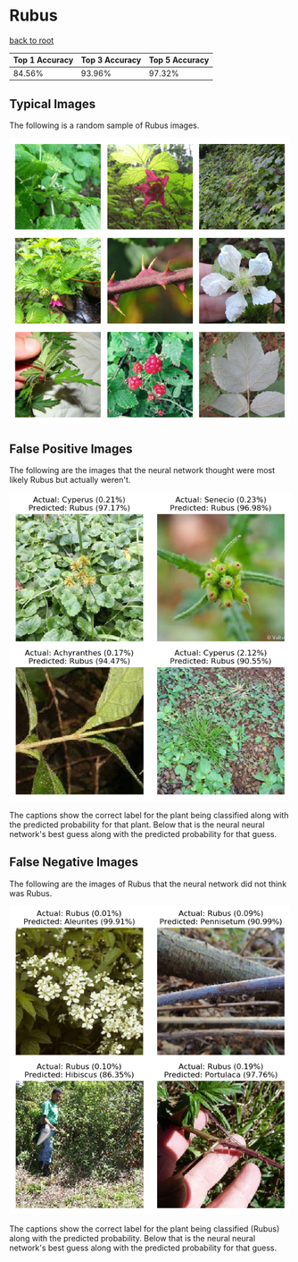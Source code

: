 
# Rubus

[back to root](https://github.com/HACC2018/ohia.ai#results)

| Top 1 Accuracy | Top 3 Accuracy | Top 5 Accuracy | 
| --- | --- | --- |
| 84.56% | 93.96% | 97.32% | 


## Typical Images
The following is a random sample of Rubus images.
<p align="center"> <img src="../../../figures/typical/Rubus.png?raw=true"> </p>

## False Positive Images
The following are the images that the neural network thought were most likely Rubus but actually weren't.  
<p align="center"> <img src="../../../figures/false_positives/Rubus.png?raw=true"> </p>
The captions show the correct label for the plant being classified along with the predicted probability for that plant.  Below that is the neural neural network's best guess along with the predicted probability for that guess.

## False Negative Images
The following are the images of Rubus that the neural network did not think was Rubus.  
<p align="center"> <img src="../../../figures/false_negatives/Rubus.png?raw=true"> </p>
The captions show the correct label for the plant being classified (Rubus) along with the predicted probability.  Below that is the neural neural network's best guess along with the predicted probability for that guess.
